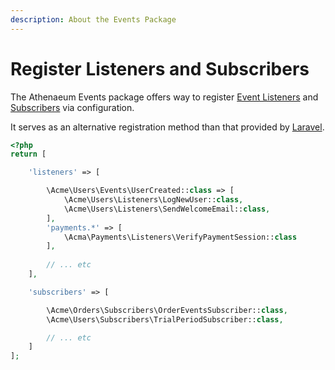 ```yaml
---
description: About the Events Package
---
```


# Register Listeners and Subscribers

The Athenaeum Events package offers way to register [Event Listeners](https://laravel.com/docs/10.x/events#registering-events-and-listeners) and [Subscribers](https://laravel.com/docs/10.x/events#event-subscribers) via configuration.

It serves as an alternative registration method than that provided by [Laravel](https://laravel.com).

```php
<?php
return [

    'listeners' => [

        \Acme\Users\Events\UserCreated::class => [
            \Acme\Users\Listeners\LogNewUser::class,
            \Acme\Users\Listeners\SendWelcomeEmail::class,
        ],
        'payments.*' => [
            \Acma\Payments\Listeners\VerifyPaymentSession::class
        ],
        
        // ... etc
    ],

    'subscribers' => [

        \Acme\Orders\Subscribers\OrderEventsSubscriber::class,
        \Acme\Users\Subscribers\TrialPeriodSubscriber::class,

        // ... etc
    ]
];
```
